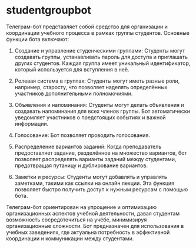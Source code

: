 # studentgroupbot

Телеграм-бот представляет собой средство для организации и координации учебного процесса в рамках группы студентов. Основные функции бота включают:

1. Создание и управление студенческими группами: Студенты могут создавать группы, устанавливать пароль для доступа и приглашать других студентов. Каждая группа имеет уникальный идентификатор, который используется для вступления в неё.

2. Ролевая система в группах: Студенты могут иметь разные роли, например, старосту, что позволяет наделять определённых участников дополнительными полномочиями.

3. Объявления и напоминания: Студенты могут делать объявления и создавать напоминания для всех членов группы. Бот автоматически уведомляет участников о предстоящих событиях и важной информации.

4. Голосование: Бот позволяет проводить голосования.

5. Распределение вариантов заданий: Когда преподаватель предоставляет задание, разделённое на множество вариантов, бот позволяет распределять варианты заданий между студентами, предотвращая путаницу и дублирование вариантов.

6. Заметки и ресурсы: Студенты могут добавлять и управлять заметками, такими как ссылки на онлайн лекции. Эта функция позволяет быстро получить доступ к нужным ресурсам с помощью бота.

Телеграм-бот ориентирован на упрощение и оптимизацию организационных аспектов учебной деятельности, давая студентам возможность сосредоточиться на учёбе, минимизируя организационные сложности. Бот предназначен для использования в учебных заведениях, где актуальна потребность в эффективной координации и коммуникации между студентами.
